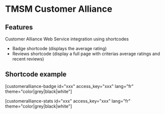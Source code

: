 TMSM Customer Alliance
=================

Features
-----------

Customer Alliance Web Service integration using shortcodes

* Badge shortcode (displays the average rating)
* Reviews shortcode (display a full page with criterias average ratings and recent reviews)


Shortcode example
-----------

[customeralliance-badge id="xxx" access_key="xxx" lang="fr" theme="color|grey|black|white"]

[customeralliance-stats id="xxx" access_key="xxx" lang="fr" theme="color|grey|black|white"]
